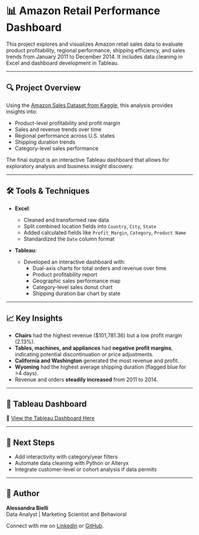 # 📊 Amazon Retail Performance Dashboard

This project explores and visualizes Amazon retail sales data to evaluate product profitability, regional performance, shipping efficiency, and sales trends from January 2011 to December 2014. It includes data cleaning in Excel and dashboard development in Tableau.

---

## 🔍 Project Overview

Using the [Amazon Sales Dataset from Kaggle](https://www.kaggle.com/datasets/anandshaw2001/amazon-sales-dataset/data), this analysis provides insights into:

- Product-level profitability and profit margin
- Sales and revenue trends over time
- Regional performance across U.S. states
- Shipping duration trends
- Category-level sales performance

The final output is an interactive Tableau dashboard that allows for exploratory analysis and business insight discovery.

---

## 🛠️ Tools & Techniques

- **Excel**:  
  - Cleaned and transformed raw data  
  - Split combined location fields into `Country`, `City`, `State`  
  - Added calculated fields like `Profit_Margin`, `Category`, `Product Name`  
  - Standardized the `Date` column format  

- **Tableau**:  
  - Developed an interactive dashboard with:
    - Dual-axis charts for total orders and revenue over time
    - Product profitability report
    - Geographic sales performance map
    - Category-level sales donut chart
    - Shipping duration bar chart by state

---

## 📈 Key Insights

- **Chairs** had the highest revenue ($101,781.36) but a low profit margin (2.13%).
- **Tables, machines, and appliances** had **negative profit margins**, indicating potential discontinuation or price adjustments.
- **California and Washington** generated the most revenue and profit.
- **Wyoming** had the highest average shipping duration (flagged blue for >4 days).
- Revenue and orders **steadily increased** from 2011 to 2014.

---

## 📎 Tableau Dashboard

🔗 [View the Tableau Dashboard Here](PASTE_YOUR_TABLEAU_LINK_HERE)

---

## 📌 Next Steps

- Add interactivity with category/year filters
- Automate data cleaning with Python or Alteryx
- Integrate customer-level or cohort analysis if data permits

---

## 🧠 Author

**Alessandra Bielli**\
Data Analyst | Marketing Scientist and Behavioral

Connect with me on [LinkedIn](https://www.linkedin.com/in/alessandrabielli) or [GitHub](https://github.com/abielli2020).


